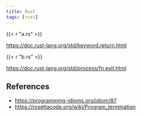 ```yaml
---
title: Rust
tags: [rust]
---
```


{{< r "a.rs" >}}

<https://doc.rust-lang.org/std/keyword.return.html>

{{< r "b.rs" >}}

<https://doc.rust-lang.org/std/process/fn.exit.html>

## References

- <https://programming-idioms.org/idiom/87>
- <https://rosettacode.org/wiki/Program_termination>

